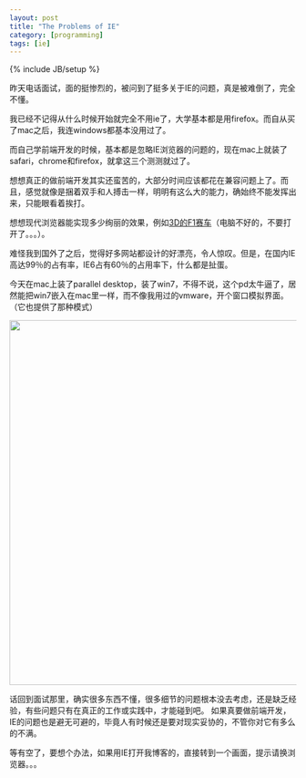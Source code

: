 ```yaml
---
layout: post
title: "The Problems of IE"
category: [programming]
tags: [ie]
---
```

{% include JB/setup %}

昨天电话面试，面的挺惨烈的，被问到了挺多关于IE的问题，真是被难倒了，完全不懂。

我已经不记得从什么时候开始就完全不用ie了，大学基本都是用firefox。而自从买了mac之后，我连windows都基本没用过了。

而自己学前端开发的时候，基本都是忽略IE浏览器的问题的，现在mac上就装了safari，chrome和firefox，就拿这三个测测就过了。

想想真正的做前端开发其实还蛮苦的，大部分时间应该都花在兼容问题上了。而且，感觉就像是捆着双手和人搏击一样，明明有这么大的能力，确始终不能发挥出来，只能眼看着挨打。

想想现代浏览器能实现多少绚丽的效果，例如[3D的F1赛车](helloracer.com/webgl)（电脑不好的，不要打开了。。。）。

难怪我到国外了之后，觉得好多网站都设计的好漂亮，令人惊叹。但是，在国内IE高达99％的占有率，IE6占有60％的占用率下，什么都是扯蛋。

今天在mac上装了parallel desktop，装了win7，不得不说，这个pd太牛逼了，居然能把win7嵌入在mac里一样，而不像我用过的vmware，开个窗口模拟界面。（它也提供了那种模式）

<img src="http://server1.hengfengli.com/images/uploads/screen1.png" style="width: 640px;">

话回到面试那里，确实很多东西不懂，很多细节的问题根本没去考虑，还是缺乏经验，有些问题只有在真正的工作或实践中，才能碰到吧。
如果真要做前端开发，IE的问题也是避无可避的，毕竟人有时候还是要对现实妥协的，不管你对它有多么的不满。

等有空了，要想个办法，如果用IE打开我博客的，直接转到一个画面，提示请换浏览器。。。
